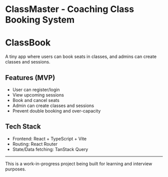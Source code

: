 ﻿# ClassMaster - Coaching Class Booking System
# ClassBook

A tiny app where users can book seats in classes, and admins can create classes and sessions.

## Features (MVP)
- User can register/login
- View upcoming sessions
- Book and cancel seats
- Admin can create classes and sessions
- Prevent double booking and over-capacity

## Tech Stack
- Frontend: React + TypeScript + Vite
- Routing: React Router
- State/Data fetching: TanStack Query

---

This is a work-in-progress project being built for learning and interview purposes.
